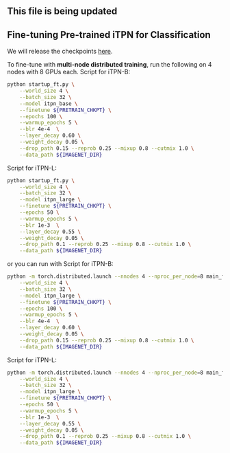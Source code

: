 ## This file is being updated

## Fine-tuning Pre-trained iTPN for Classification

We will release the checkpoints [here](https://to_be_update).

To fine-tune with **multi-node distributed training**, run the following on 4 nodes with 8 GPUs each.
Script for iTPN-B:
```bash
python startup_ft.py \
    --world_size 4 \
    --batch_size 32 \
    --model itpn_base \
    --finetune ${PRETRAIN_CHKPT} \
    --epochs 100 \
    --warmup_epochs 5 \
    --blr 4e-4  \
    --layer_decay 0.60 \
    --weight_decay 0.05 \
    --drop_path 0.15 --reprob 0.25 --mixup 0.8 --cutmix 1.0 \
    --data_path ${IMAGENET_DIR}
```

Script for iTPN-L:
```bash
python startup_ft.py \
    --world_size 4 \
    --batch_size 32 \
    --model itpn_large \
    --finetune ${PRETRAIN_CHKPT} \
    --epochs 50 \
    --warmup_epochs 5 \
    --blr 1e-3  \
    --layer_decay 0.55 \
    --weight_decay 0.05 \
    --drop_path 0.1 --reprob 0.25 --mixup 0.8 --cutmix 1.0 \
    --data_path ${IMAGENET_DIR}
```

or you can run with 
Script for iTPN-B: 
```bash
python -m torch.distributed.launch --nnodes 4 --nproc_per_node=8 main_finetune.py \
    --world_size 4 \
    --batch_size 32 \
    --model itpn_large \
    --finetune ${PRETRAIN_CHKPT} \
    --epochs 100 \
    --warmup_epochs 5 \
    --blr 4e-4  \
    --layer_decay 0.60 \
    --weight_decay 0.05 \
    --drop_path 0.15 --reprob 0.25 --mixup 0.8 --cutmix 1.0 \
    --data_path ${IMAGENET_DIR}
```

Script for iTPN-L: 
```bash
python -m torch.distributed.launch --nnodes 4 --nproc_per_node=8 main_finetune.py \
    --world_size 4 \
    --batch_size 32 \
    --model itpn_large \
    --finetune ${PRETRAIN_CHKPT} \
    --epochs 50 \
    --warmup_epochs 5 \
    --blr 1e-3  \
    --layer_decay 0.55 \
    --weight_decay 0.05 \
    --drop_path 0.1 --reprob 0.25 --mixup 0.8 --cutmix 1.0 \
    --data_path ${IMAGENET_DIR}
```
